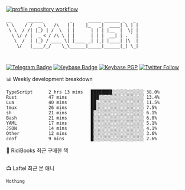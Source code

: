 [![profile repository workflow](https://github.com/vbalien/vbalien/actions/workflows/push.yml/badge.svg)](https://github.com/vbalien/vbalien/actions/workflows/push.yml)
```
__      ______          _      _____ ______ _   _ 
\ \    / /  _ \   /\   | |    |_   _|  ____| \ | |
 \ \  / /| |_) | /  \  | |      | | | |__  |  \| |
  \ \/ / |  _ < / /\ \ | |      | | |  __| | . ` |
   \  /  | |_) / ____ \| |____ _| |_| |____| |\  |
    \/   |____/_/    \_\______|_____|______|_| \_|
                                                  
                                                  
```
[![Telegram Badge](https://img.shields.io/badge/-Telegram-2CA5E0?logo=telegram)](https://t.me/vbalien)
[![Keybase Badge](https://img.shields.io/badge/-Keybase-33A0FF?logo=keybase&logoColor=white)](https://keybase.io/vbalien)
[![Keybase PGP](https://img.shields.io/keybase/pgp/vbalien)](http://sks.pod02.fleetstreetops.com/pks/lookup?search=0xE98CF73DE1E36F7D1B8A383AFD987F8DBE513071&fingerprint=on&op=index)
[![Twitter Follow](https://img.shields.io/twitter/follow/_elnyan)](https://twitter.com/_elnyan)

📊 Weekly development breakdown
```
TypeScript      2 hrs 13 mins   ████████░░░░░░░░░░░░ 38.0%
Rust            47 mins         ███░░░░░░░░░░░░░░░░░ 13.4%
Lua             40 mins         ██░░░░░░░░░░░░░░░░░░ 11.5%
tmux            26 mins         ██░░░░░░░░░░░░░░░░░░ 7.5%
sh              21 mins         █░░░░░░░░░░░░░░░░░░░ 6.1%
Bash            21 mins         █░░░░░░░░░░░░░░░░░░░ 6.0%
YAML            17 mins         █░░░░░░░░░░░░░░░░░░░ 5.1%
JSON            14 mins         █░░░░░░░░░░░░░░░░░░░ 4.1%
Other           12 mins         █░░░░░░░░░░░░░░░░░░░ 3.6%
conf            9 mins          █░░░░░░░░░░░░░░░░░░░ 2.6%
```
📖 RidiBooks 최근 구매한 책
```
```
📺 Laftel 최근 본 애니
```
Nothing
```
